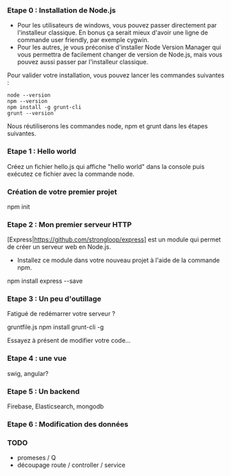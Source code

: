 
### Etape 0 : Installation de Node.js

- Pour les utilisateurs de windows, vous pouvez passer directement par l'installeur classique. En bonus ça serait mieux d'avoir une ligne de commande user friendly, par exemple cygwin.
- Pour les autres, je vous préconise d'installer Node Version Manager qui vous permettra de facilement changer de version de Node.js, mais vous pouvez aussi passer par l'installeur classique.

Pour valider votre installation, vous pouvez lancer les commandes suivantes :

```
node --version
npm --version
npm install -g grunt-cli
grunt --version`
```

Nous réutiliserons les commandes node, npm et grunt dans les étapes suivantes.

### Etape 1 : Hello world

Créez un fichier hello.js qui affiche "hello world" dans la console puis exécutez ce fichier avec la commande node.

### Création de votre premier projet

npm init

### Etape 2 : Mon premier serveur HTTP

[Express|https://github.com/strongloop/express] est un module qui permet de créer un serveur web en Node.js.

- Installez ce module dans votre nouveau projet à l'aide de la commande npm.

npm install express --save

### Etape 3 : Un peu d'outillage

Fatigué de redémarrer votre serveur ?

gruntfile.js
npm install grunt-cli -g

Essayez à présent de modifier votre code...


### Etape 4 : une vue

swig, angular?

### Etape 5 : Un backend

Firebase, Elasticsearch, mongodb

### Etape 6 : Modification des données

### TODO

- promeses / Q
- découpage route / controller / service
